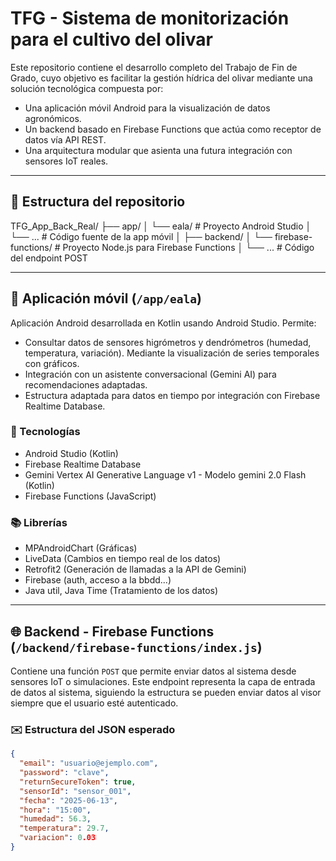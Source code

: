 # TFG - Sistema de monitorización para el cultivo del olivar

Este repositorio contiene el desarrollo completo del Trabajo de Fin de Grado, cuyo objetivo es facilitar la gestión hídrica del olivar mediante una solución tecnológica compuesta por:

- Una aplicación móvil Android para la visualización de datos agronómicos.
- Un backend basado en Firebase Functions que actúa como receptor de datos vía API REST.
- Una arquitectura modular que asienta una futura integración con sensores IoT reales.

---

## 📁 Estructura del repositorio

TFG_App_Back_Real/
├── app/
│ └── eala/ # Proyecto Android Studio
│ └── ... # Código fuente de la app móvil
│
├── backend/
│ └── firebase-functions/ # Proyecto Node.js para Firebase Functions
│ └── ... # Código del endpoint POST

---

## 📱 Aplicación móvil (`/app/eala`)

Aplicación Android desarrollada en Kotlin usando Android Studio. Permite:

- Consultar datos de sensores higrómetros y dendrómetros (humedad, temperatura, variación). Mediante la visualización de series temporales con gráficos.
- Integración con un asistente conversacional (Gemini AI) para recomendaciones adaptadas.
- Estructura adaptada para datos en tiempo por integración con Firebase Realtime Database.

### 🔧 Tecnologías

- Android Studio (Kotlin)
- Firebase Realtime Database
- Gemini Vertex AI Generative Language v1 - Modelo gemini 2.0 Flash (Kotlin)
- Firebase Functions (JavaScript)

### 📚 Librerías
- MPAndroidChart (Gráficas)
- LiveData (Cambios en tiempo real de los datos)
- Retrofit2 (Generación de llamadas a la API de Gemini)
- Firebase (auth, acceso a la bbdd...)
- Java util, Java Time (Tratamiento de los datos)

---

## 🌐 Backend - Firebase Functions (`/backend/firebase-functions/index.js`)

Contiene una función `POST` que permite enviar datos al sistema desde sensores IoT o simulaciones. Este endpoint representa la capa de entrada de datos al sistema, siguiendo la estructura se pueden enviar datos al visor siempre que el usuario esté autenticado.

### ✉️ Estructura del JSON esperado

```json
{
  "email": "usuario@ejemplo.com",
  "password": "clave",
  "returnSecureToken": true,
  "sensorId": "sensor_001",
  "fecha": "2025-06-13",
  "hora": "15:00",
  "humedad": 56.3,
  "temperatura": 29.7,
  "variacion": 0.03
}
